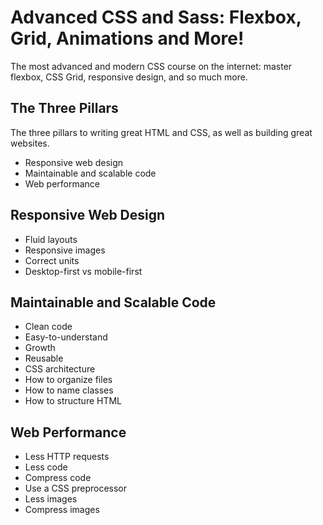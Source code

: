 # Advanced CSS and Sass: Flexbox, Grid, Animations and More!

The most advanced and modern CSS course on the internet: master flexbox, CSS Grid, responsive design, and so much more.

## The Three Pillars

The three pillars to writing great HTML and CSS, as well as building great websites.

- Responsive web design
- Maintainable and scalable code
- Web performance

## Responsive Web Design

- Fluid layouts
- Responsive images
- Correct units
- Desktop-first vs mobile-first

## Maintainable and Scalable Code

- Clean code
- Easy-to-understand
- Growth
- Reusable
- CSS architecture
- How to organize files
- How to name classes
- How to structure HTML

## Web Performance

- Less HTTP requests
- Less code
- Compress code
- Use a CSS preprocessor
- Less images
- Compress images
